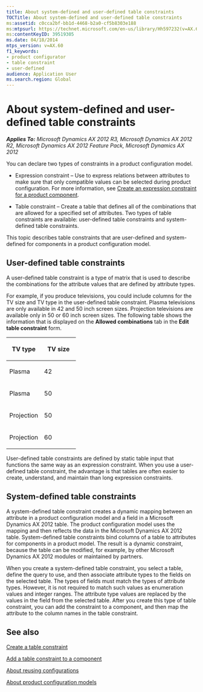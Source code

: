 ```yaml
---
title: About system-defined and user-defined table constraints
TOCTitle: About system-defined and user-defined table constraints
ms:assetid: c0cca2bf-bb1d-4468-b2a0-cf5b8303e188
ms:mtpsurl: https://technet.microsoft.com/en-us/library/Hh597232(v=AX.60)
ms:contentKeyID: 39519305
ms.date: 04/18/2014
mtps_version: v=AX.60
f1_keywords:
- product configurator
- table constraint
- user-defined
audience: Application User
ms.search.region: Global
---
```


# About system-defined and user-defined table constraints 


_**Applies To:** Microsoft Dynamics AX 2012 R3, Microsoft Dynamics AX 2012 R2, Microsoft Dynamics AX 2012 Feature Pack, Microsoft Dynamics AX 2012_

You can declare two types of constraints in a product configuration model.

  - Expression constraint – Use to express relations between attributes to make sure that only compatible values can be selected during product configuration. For more information, see [Create an expression constraint for a product component](create-an-expression-constraint-for-a-product-component.md).

  - Table constraint – Create a table that defines all of the combinations that are allowed for a specified set of attributes. Two types of table constraints are available: user-defined table constraints and system-defined table constraints.

This topic describes table constraints that are user-defined and system-defined for components in a product configuration model.

## User-defined table constraints

A user-defined table constraint is a type of matrix that is used to describe the combinations for the attribute values that are defined by attribute types.

For example, if you produce televisions, you could include columns for the TV size and TV type in the user-defined table constraint. Plasma televisions are only available in 42 and 50 inch screen sizes. Projection televisions are available only in 50 or 60 inch screen sizes. The following table shows the information that is displayed on the **Allowed combinations** tab in the **Edit table constraint** form.

<table>
<colgroup>
<col style="width: 50%" />
<col style="width: 50%" />
</colgroup>
<thead>
<tr class="header">
<th><p>TV type</p></th>
<th><p>TV size</p></th>
</tr>
</thead>
<tbody>
<tr class="odd">
<td><p>Plasma</p></td>
<td><p>42</p></td>
</tr>
<tr class="even">
<td><p>Plasma</p></td>
<td><p>50</p></td>
</tr>
<tr class="odd">
<td><p>Projection</p></td>
<td><p>50</p></td>
</tr>
<tr class="even">
<td><p>Projection</p></td>
<td><p>60</p></td>
</tr>
</tbody>
</table>


User-defined table constraints are defined by static table input that functions the same way as an expression constraint. When you use a user-defined table constraint, the advantage is that tables are often easier to create, understand, and maintain than long expression constraints.

## System-defined table constraints

A system-defined table constraint creates a dynamic mapping between an attribute in a product configuration model and a field in a Microsoft Dynamics AX 2012 table. The product configuration model uses the mapping and then reflects the data in the Microsoft Dynamics AX 2012 table. System-defined table constraints bind columns of a table to attributes for components in a product model. The result is a dynamic constraint, because the table can be modified, for example, by other Microsoft Dynamics AX 2012 modules or maintained by partners.

When you create a system-defined table constraint, you select a table, define the query to use, and then associate attribute types to the fields on the selected table. The types of fields must match the types of attribute types. However, it is not required to match such values as enumeration values and integer ranges. The attribute type values are replaced by the values in the field from the selected table. After you create this type of table constraint, you can add the constraint to a component, and then map the attribute to the column names in the table constraint.

## See also

[Create a table constraint](create-a-table-constraint.md)

[Add a table constraint to a component](add-a-table-constraint-to-a-component.md)

[About reusing configurations](about-reusing-configurations.md)

[About product configuration models](about-product-configuration-models.md)

  


